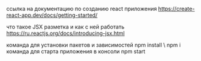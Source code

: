 ссылка на документацию по созданию react приложения
https://create-react-app.dev/docs/getting-started/

что такое JSX разметка и как с ней работать https://ru.reactjs.org/docs/introducing-jsx.html


команда для установки пакетов  и зависимостей npm install \ npm i
команда для старта приложения в консоли npm start